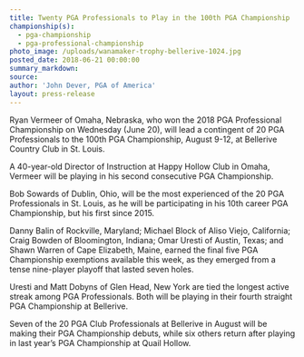 ```yaml
---
title: Twenty PGA Professionals to Play in the 100th PGA Championship
championship(s):
  - pga-championship
  - pga-professional-championship
photo_image: /uploads/wanamaker-trophy-bellerive-1024.jpg
posted_date: 2018-06-21 00:00:00
summary_markdown:
source:
author: 'John Dever, PGA of America'
layout: press-release
---
```


Ryan Vermeer of Omaha, Nebraska, who won the 2018 PGA Professional Championship on Wednesday (June 20), will lead a contingent of 20 PGA Professionals to the 100th PGA Championship, August 9-12, at Bellerive Country Club in St. Louis.

A 40-year-old Director of Instruction at Happy Hollow Club in Omaha, Vermeer will be playing in his second consecutive PGA Championship.

Bob Sowards of Dublin, Ohio, will be the most experienced of the 20 PGA Professionals in St. Louis, as he will be participating in his 10th career PGA Championship, but his first since 2015.

Danny Balin of Rockville, Maryland; Michael Block of Aliso Viejo, California; Craig Bowden of Bloomington, Indiana; Omar Uresti of Austin, Texas; and Shawn Warren of Cape Elizabeth, Maine, earned the final five PGA Championship exemptions available this week, as they emerged from a tense nine-player playoff that lasted seven holes.

Uresti and Matt Dobyns of Glen Head, New York are tied the longest active streak among PGA Professionals. Both will be playing in their fourth straight PGA Championship at Bellerive.

Seven of the 20 PGA Club Professionals at Bellerive in August will be making their PGA Championship debuts, while six others return after playing in last year’s PGA Championship at Quail Hollow.
